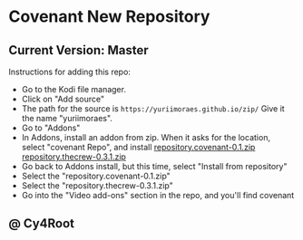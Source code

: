 # Covenant New Repository 
## Current Version: Master

Instructions for adding this repo:



<p align="left">
  <ul>
    <li>Go to the Kodi file manager.</li>
    <li>Click on "Add source"</li>
    <li>The path for the source is <code>https://yuriimoraes.github.io/zip/</code> Give it the name "yuriimoraes".</li>
    <li>Go to "Addons"</li>
    <li>In Addons, install an addon from zip.  When it asks for the location, select "covenant Repo", and install <a href="repository.covenant-0.1.zip">repository.covenant-0.1.zip</a>  <a href="repository.thecrew-0.3.1.zip">repository.thecrew-0.3.1.zip</a> </li>
    <li>Go back to Addons install, but this time, select "Install from repository"</li>
    <li>Select the "repository.covenant-0.1.zip"</li>
    <li>Select the "repository.thecrew-0.3.1.zip"</li>
    <li>Go into the "Video add-ons" section in the repo, and you'll find covenant</li>
  </ul>
</p>

## @ Cy4Root











